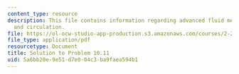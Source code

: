 ```yaml
---
content_type: resource
description: This file contains information regarding advanced fluid mechanics, vorticity
  and circulation.
file: https://ol-ocw-studio-app-production.s3.amazonaws.com/courses/2-25-advanced-fluid-mechanics-fall-2013/5a6bb20e9e51d7e004c3ba9faea594b1_MIT2_25F13_Solution10.11.pdf
file_type: application/pdf
resourcetype: Document
title: Solution to Problem 10.11
uid: 5a6bb20e-9e51-d7e0-04c3-ba9faea594b1
---
```

